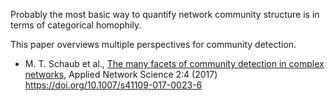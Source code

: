 Probably the most basic way to quantify network community structure is in terms of categorical homophily. 


This paper overviews multiple perspectives for community detection.

- M. T. Schaub et al., [The many facets of community detection in complex networks](https://appliednetsci.springeropen.com/articles/10.1007/s41109-017-0023-6), Applied Network Science 2:4 (2017) https://doi.org/10.1007/s41109-017-0023-6
